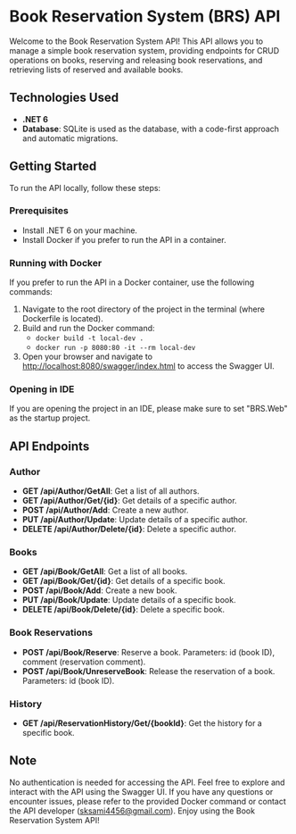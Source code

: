 # Book Reservation System (BRS) API

Welcome to the Book Reservation System API! This API allows you to manage a simple book reservation system, providing endpoints for CRUD operations on books, reserving and releasing book reservations, and retrieving lists of reserved and available books.

## Technologies Used

- **.NET 6**
- **Database**: SQLite is used as the database, with a code-first approach and automatic migrations.

## Getting Started

To run the API locally, follow these steps:

### Prerequisites

- Install .NET 6 on your machine.
- Install Docker if you prefer to run the API in a container.

### Running with Docker

If you prefer to run the API in a Docker container, use the following commands:

1. Navigate to the root directory of the project in the terminal (where Dockerfile is located).
2. Build and run the Docker command:
   - `docker build -t local-dev .`
   - `docker run -p 8080:80 -it --rm local-dev`
3. Open your browser and navigate to [http://localhost:8080/swagger/index.html](http://localhost:8080/swagger/index.html) to access the Swagger UI.

### Opening in IDE

If you are opening the project in an IDE, please make sure to set "BRS.Web" as the startup project.

## API Endpoints

### Author

- **GET /api/Author/GetAll**: Get a list of all authors.
- **GET /api/Author/Get/{id}**: Get details of a specific author.
- **POST /api/Author/Add**: Create a new author.
- **PUT /api/Author/Update**: Update details of a specific author.
- **DELETE /api/Author/Delete/{id}**: Delete a specific author.

### Books

- **GET /api/Book/GetAll**: Get a list of all books.
- **GET /api/Book/Get/{id}**: Get details of a specific book.
- **POST /api/Book/Add**: Create a new book.
- **PUT /api/Book/Update**: Update details of a specific book.
- **DELETE /api/Book/Delete/{id}**: Delete a specific book.

### Book Reservations

- **POST /api/Book/Reserve**: Reserve a book. Parameters: id (book ID), comment (reservation comment).
- **POST /api/Book/UnreserveBook**: Release the reservation of a book. Parameters: id (book ID).

### History

- **GET /api/ReservationHistory/Get/{bookId}**: Get the history for a specific book.

## Note

No authentication is needed for accessing the API. Feel free to explore and interact with the API using the Swagger UI. If you have any questions or encounter issues, please refer to the provided Docker command or contact the API developer (sksami4456@gmail.com). Enjoy using the Book Reservation System API!
